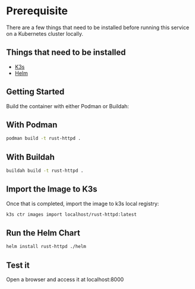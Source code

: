 # Prerequisite

There are a few things that need to be installed before running this service on
a Kubernetes cluster locally.

## Things that need to be installed

- [K3s](https://k3s.io/)
- [Helm](https://helm.sh/docs/intro/install/)

## Getting Started

Build the container with either Podman or Buildah:

## With Podman

``` bash
podman build -t rust-httpd .
```

## With Buildah

``` bash
buildah build -t rust-httpd .
```

## Import the Image to K3s

Once that is completed, import the image to k3s local registry:

``` bash
k3s ctr images import localhost/rust-httpd:latest
```

## Run the Helm Chart

``` bash
helm install rust-httpd ./helm
```

## Test it

Open a browser and access it at localhost:8000
